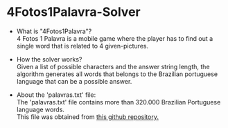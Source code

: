 # 4Fotos1Palavra-Solver
- What is "4Fotos1Palavra"?  
  4 Fotos 1 Palavra is a mobile game where the player has to find out a single word that is related to 4 given-pictures.

- How the solver works?  
   Given a list of possible characters and the answer string length, the algorithm generates all words that belongs to the Brazilian portuguese language that can
   be a possible answer.

- About the 'palavras.txt' file:  
    The 'palavras.txt' file contains more than 320.000 Brazilian Portuguese language words.  
    This file was obtained from [this github repository.](https://github.com/pythonprobr/palavras)

